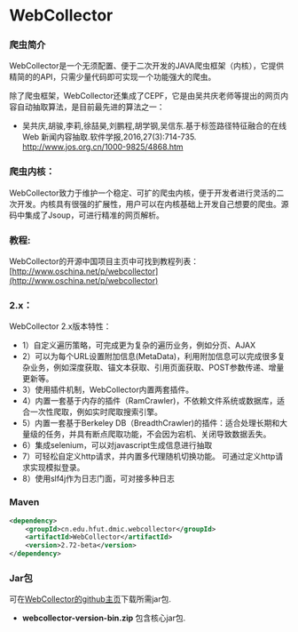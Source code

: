 WebCollector
============

### 爬虫简介
WebCollector是一个无须配置、便于二次开发的JAVA爬虫框架（内核），它提供精简的的API，只需少量代码即可实现一个功能强大的爬虫。

除了爬虫框架，WebCollector还集成了CEPF，它是由吴共庆老师等提出的网页内容自动抽取算法，是目前最先进的算法之一：
+ 吴共庆,胡骏,李莉,徐喆昊,刘鹏程,胡学钢,吴信东.基于标签路径特征融合的在线Web 新闻内容抽取.软件学报,2016,27(3):714-735. http://www.jos.org.cn/1000-9825/4868.htm

### 爬虫内核：
WebCollector致力于维护一个稳定、可扩的爬虫内核，便于开发者进行灵活的二次开发。内核具有很强的扩展性，用户可以在内核基础上开发自己想要的爬虫。源码中集成了Jsoup，可进行精准的网页解析。

### 教程:
WebCollector的开源中国项目主页中可找到教程列表：[http://www.oschina.net/p/webcollector](http://www.oschina.net/p/webcollector)


### 2.x：
WebCollector 2.x版本特性：
 * 1）自定义遍历策略，可完成更为复杂的遍历业务，例如分页、AJAX
 * 2）可以为每个URL设置附加信息(MetaData)，利用附加信息可以完成很多复杂业务，例如深度获取、锚文本获取、引用页面获取、POST参数传递、增量更新等。
 * 3）使用插件机制，WebCollector内置两套插件。
 * 4）内置一套基于内存的插件（RamCrawler)，不依赖文件系统或数据库，适合一次性爬取，例如实时爬取搜索引擎。
 * 5）内置一套基于Berkeley DB（BreadthCrawler)的插件：适合处理长期和大量级的任务，并具有断点爬取功能，不会因为宕机、关闭导致数据丢失。 
 * 6）集成selenium，可以对javascript生成信息进行抽取
 * 7）可轻松自定义http请求，并内置多代理随机切换功能。 可通过定义http请求实现模拟登录。 
 * 8）使用slf4j作为日志门面，可对接多种日志


### Maven

```xml
<dependency>
    <groupId>cn.edu.hfut.dmic.webcollector</groupId>
    <artifactId>WebCollector</artifactId>
    <version>2.72-beta</version>
</dependency>
```


### Jar包
可在[WebCollector的github主页](https://github.com/CrawlScript/WebCollector)下载所需jar包.

+ __webcollector-version-bin.zip__ 包含核心jar包.









